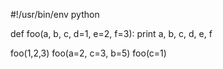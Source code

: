 #!/usr/bin/env python

def foo(a, b, c, d=1, e=2, f=3):
	print a, b, c, d, e, f

foo(1,2,3)
foo(a=2, c=3, b=5)
foo(c=1)

